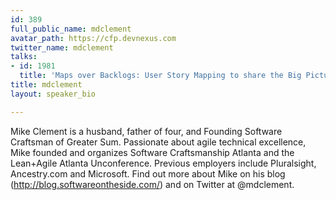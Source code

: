```yaml
---
id: 389
full_public_name: mdclement
avatar_path: https://cfp.devnexus.com
twitter_name: mdclement
talks:
- id: 1981
  title: 'Maps over Backlogs: User Story Mapping to share the Big Picture'
title: mdclement
layout: speaker_bio

---
```

Mike Clement is a husband, father of four, and Founding Software Craftsman of Greater Sum. Passionate about agile technical excellence, Mike founded and organizes Software Craftsmanship Atlanta and the Lean+Agile Atlanta Unconference.  Previous employers include Pluralsight, Ancestry.com and Microsoft. Find out more about Mike on his blog (http://blog.softwareontheside.com/) and on Twitter at @mdclement.
